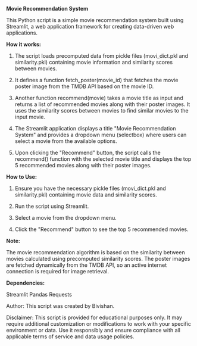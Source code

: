 **Movie Recommendation System**

This Python script is a simple movie recommendation system built using Streamlit, a web application framework for creating data-driven web applications.

**How it works:**

1. The script loads precomputed data from pickle files (movi_dict.pkl and similarity.pkl) containing movie information and similarity scores between movies.

2. It defines a function fetch_poster(movie_id) that fetches the movie poster image from the TMDB API based on the movie ID.

3. Another function recommend(movie) takes a movie title as input and returns a list of recommended movies along with their poster images. It uses the similarity scores between movies to find similar movies to the input movie.

4. The Streamlit application displays a title "Movie Recommendation System" and provides a dropdown menu (selectbox) where users can select a movie from the available options.

5. Upon clicking the "Recommend" button, the script calls the recommend() function with the selected movie title and displays the top 5 recommended movies along with their poster images.

**How to Use:**

1. Ensure you have the necessary pickle files (movi_dict.pkl and similarity.pkl) containing movie data and similarity scores.

2. Run the script using Streamlit.

3. Select a movie from the dropdown menu.

4. Click the "Recommend" button to see the top 5 recommended movies.

**Note:**

The movie recommendation algorithm is based on the similarity between movies calculated using precomputed similarity scores.
The poster images are fetched dynamically from the TMDB API, so an active internet connection is required for image retrieval.

**Dependencies:**

Streamlit
Pandas
Requests

Author:
This script was created by Bivishan.

Disclaimer:
This script is provided for educational purposes only. It may require additional customization or modifications to work with your specific environment or data. Use it responsibly and ensure compliance with all applicable terms of service and data usage policies.
